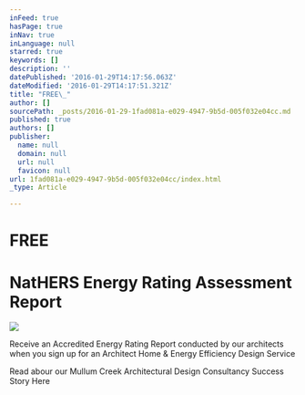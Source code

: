 ```yaml
---
inFeed: true
hasPage: true
inNav: true
inLanguage: null
starred: true
keywords: []
description: ''
datePublished: '2016-01-29T14:17:56.063Z'
dateModified: '2016-01-29T14:17:51.321Z'
title: "FREE\_"
author: []
sourcePath: _posts/2016-01-29-1fad081a-e029-4947-9b5d-005f032e04cc.md
published: true
authors: []
publisher:
  name: null
  domain: null
  url: null
  favicon: null
url: 1fad081a-e029-4947-9b5d-005f032e04cc/index.html
_type: Article

---
```

# FREE 

# NatHERS Energy Rating Assessment Report
![](https://the-grid-user-content.s3-us-west-2.amazonaws.com/63e6c73e-07fa-4f7c-b134-ebd99779a5cf.png)

Receive an Accredited Energy Rating Report conducted by our architects when you sign up for an Architect Home & Energy Efficiency Design Service

Read abour our Mullum Creek Architectural Design Consultancy Success Story Here